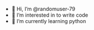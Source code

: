 - 👋 Hi, I’m @randomuser-79
- 👀 I’m interested in to write code
- 🌱 I’m currently learning python


<!---
randomuser-79/randomuser-79 is a ✨ special ✨ repository because its `README.md` (this file) appears on your GitHub profile.
You can click the Preview link to take a look at your changes.
--->
